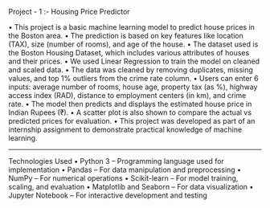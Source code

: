 Project - 1 :-  Housing Price Predictor



•	This project is a basic machine learning model to predict house prices in the Boston area.
•	The prediction is based on key features like location (TAX), size (number of rooms), and age of the house.
•	The dataset used is the Boston Housing Dataset, which includes various attributes of houses and their prices.
•	We used Linear Regression to train the model on cleaned and scaled data.
•	The data was cleaned by removing duplicates, missing values, and top 1% outliers from the crime rate column.
•	Users can enter 6 inputs: average number of rooms, house age, property tax (as %), highway access index (RAD), distance to employment centers (in km), and crime rate.
•	The model then predicts and displays the estimated house price in Indian Rupees (₹).
•	A scatter plot is also shown to compare the actual vs predicted prices for evaluation.
•	This project was developed as part of an internship assignment to demonstrate practical knowledge of machine learning.
________________________________________



 
 Technologies Used
•	Python 3 – Programming language used for implementation
•	Pandas – For data manipulation and preprocessing
•	NumPy – For numerical operations
•	Scikit-learn – For model training, scaling, and evaluation
•	Matplotlib and Seaborn – For data visualization
•	Jupyter Notebook – For interactive development and testing
